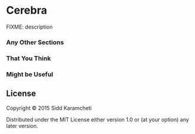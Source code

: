 # Cerebra

FIXME: description

### Any Other Sections
### That You Think
### Might be Useful

## License

Copyright © 2015 Sidd Karamcheti

Distributed under the MIT License either version 1.0 or (at
your option) any later version.
